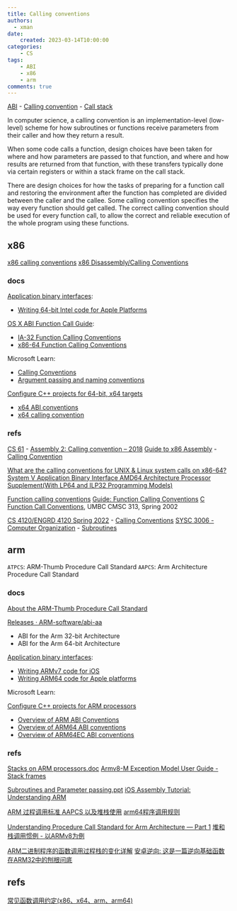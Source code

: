 ```yaml
---
title: Calling conventions
authors:
  - xman
date:
    created: 2023-03-14T10:00:00
categories:
    - CS
tags:
    - ABI
    - x86
    - arm
comments: true
---
```


[ABI](https://en.wikipedia.org/wiki/Application_binary_interface) - [Calling convention](https://en.wikipedia.org/wiki/Calling_convention) - [Call stack](https://en.wikipedia.org/wiki/Call_stack)

In computer science, a calling convention is an implementation-level (low-level) scheme for how subroutines or functions receive parameters from their caller and how they return a result.

<!-- more -->

When some code calls a function, design choices have been taken for where and how parameters are passed to that function, and where and how results are returned from that function, with these transfers typically done via certain registers or within a stack frame on the call stack.

There are design choices for how the tasks of preparing for a function call and restoring the environment after the function has completed are divided between the caller and the callee. Some calling convention specifies the way every function should get called. The correct calling convention should be used for every function call, to allow the correct and reliable execution of the whole program using these functions.

## x86

[x86 calling conventions](https://en.wikipedia.org/wiki/X86_calling_conventions)
[x86 Disassembly/Calling Conventions](https://en.wikibooks.org/wiki/X86_Disassembly/Calling_Conventions)

### docs

[Application binary interfaces](https://developer.apple.com/documentation/xcode/application-binary-interfaces):

- [Writing 64-bit Intel code for Apple Platforms](https://developer.apple.com/documentation/xcode/writing-64-bit-intel-code-for-apple-platforms)

[OS X ABI Function Call Guide](https://developer.apple.com/library/archive/documentation/DeveloperTools/Conceptual/LowLevelABI/000-Introduction/introduction.html):

- [IA-32 Function Calling Conventions](https://developer.apple.com/library/archive/documentation/DeveloperTools/Conceptual/LowLevelABI/130-IA-32_Function_Calling_Conventions/IA32.html#//apple_ref/doc/uid/TP40002492-SW4)
- [x86-64 Function Calling Conventions](https://developer.apple.com/library/archive/documentation/DeveloperTools/Conceptual/LowLevelABI/140-x86-64_Function_Calling_Conventions/x86_64.html#//apple_ref/doc/uid/TP40005035-SW1)

Microsoft Learn:

- [Calling Conventions](https://learn.microsoft.com/en-us/cpp/cpp/calling-conventions)
- [Argument passing and naming conventions](https://learn.microsoft.com/en-us/cpp/cpp/argument-passing-and-naming-conventions)

[Configure C++ projects for 64-bit, x64 targets](https://learn.microsoft.com/en-us/cpp/build/configuring-programs-for-64-bit-visual-cpp)

- [x64 ABI conventions](https://learn.microsoft.com/en-us/cpp/build/x64-software-conventions)
- [x64 calling convention](https://learn.microsoft.com/en-us/cpp/build/x64-calling-convention)

### refs

[CS 61](https://cs61.seas.harvard.edu/site/2023/) - [Assembly 2: Calling convention – 2018](https://cs61.seas.harvard.edu/site/2018/Asm2/)
[Guide to x86 Assembly](https://www.cs.virginia.edu/~evans/cs216/guides/x86.html) - [Calling Convention](https://flint.cs.yale.edu/cs421/papers/x86-asm/asm.html#calling)

[What are the calling conventions for UNIX & Linux system calls on x86-64?](https://stackoverflow.com/questions/2535989/what-are-the-calling-conventions-for-unix-linux-system-calls-on-x86-64)
[System V Application Binary Interface AMD64 Architecture Processor Supplement(With LP64 and ILP32 Programming Models)](https://cs61.seas.harvard.edu/site/pdf/x86-64-abi-20210928.pdf)

[Function calling conventions](https://stackoverflow.com/questions/24974291/function-calling-conventions)
[Guide: Function Calling Conventions](http://www.delorie.com/djgpp/doc/ug/asm/calling.html)
[C Function Call Conventions](https://redirect.cs.umbc.edu/~chang/cs313.s02/stack.shtml), UMBC CMSC 313, Spring 2002

[CS 4120/ENGRD 4120 Spring 2022](https://www.cs.cornell.edu/courses/cs4120/2022sp/notes/) - [Calling Conventions](https://www.cs.cornell.edu/courses/cs4120/2022sp/notes.html?id=callconv)
[SYSC 3006 - Computer Organization](https://www.sce.carleton.ca/courses/sysc-3006) - [Subroutines](https://www.sce.carleton.ca/courses/sysc-3006/s13/Lecture%20Notes/Part11-Subroutines.pdf)

## arm

`ATPCS`: ARM-Thumb Procedure Call Standard
`AAPCS`: Arm Architecture Procedure Call Standard

### docs

[About the ARM-Thumb Procedure Call Standard](https://developer.arm.com/documentation/dui0056/d/using-the-procedure-call-standard/about-the-arm-thumb-procedure-call-standard)

[Releases · ARM-software/abi-aa](https://github.com/ARM-software/abi-aa/releases)

- ABI for the Arm 32-bit Architecture
- ABI for the Arm 64-bit Architecture

[Application binary interfaces](https://developer.apple.com/documentation/xcode/application-binary-interfaces):

- [Writing ARMv7 code for iOS](https://developer.apple.com/documentation/xcode/writing-armv7-code-for-ios)
- [Writing ARM64 code for Apple platforms](https://developer.apple.com/documentation/xcode/writing-arm64-code-for-apple-platforms)

Microsoft Learn:

[Configure C++ projects for ARM processors](https://learn.microsoft.com/en-us/cpp/build/configuring-programs-for-arm-processors-visual-cpp)

- [Overview of ARM ABI Conventions](https://learn.microsoft.com/en-us/cpp/build/overview-of-arm-abi-conventions)
- [Overview of ARM64 ABI conventions](https://learn.microsoft.com/en-us/cpp/build/arm64-windows-abi-conventions)
- [Overview of ARM64EC ABI conventions](https://learn.microsoft.com/en-us/cpp/build/arm64ec-windows-abi-conventions)

### refs

[Stacks on ARM processors.doc](http://www.cems.uwe.ac.uk/~cduffy/es/ARMstacks.doc)
[Armv8-M Exception Model User Guide - Stack frames](https://developer.arm.com/documentation/107706/0100/Exceptions-and-interrupts-overview/Stack-frames)

[Subroutines and Parameter passing.ppt](http://users.ece.utexas.edu/~valvano/Volume1/Lec5.ppt)
[iOS Assembly Tutorial: Understanding ARM](https://www.kodeco.com/2705-ios-assembly-tutorial-understanding-arm)

[ARM 过程调用标准 AAPCS 以及堆栈使用](https://blog.csdn.net/FJDJFKDJFKDJFKD/article/details/102967031)
[arm64程序调用规则](https://wukaikai.tech/2019/05/19/arm64%E7%A8%8B%E5%BA%8F%E8%B0%83%E7%94%A8%E8%A7%84%E5%88%99/)

[Understanding Procedure Call Standard for Arm Architecture — Part 1](https://medium.com/@csrohit/understanding-procedure-call-standard-for-arm-architecture-part-1-ff78031842c8)
[堆和栈调用惯例 - 以ARMv8为例](https://github.com/carloscn/blog/issues/50)

[ARM二进制程序的函数调用过程栈的变化详解](https://www.cnblogs.com/from-zero/p/16133051.html)
[安卓逆向: 这是一篇逆向基础函数在ARM32中的刨根问底](https://cloud.tencent.com/developer/article/1774732)

## refs

[常见函数调用约定(x86、x64、arm、arm64)](https://zhuanlan.zhihu.com/p/34282144)
